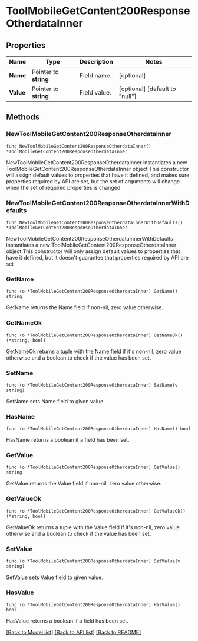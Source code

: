 # ToolMobileGetContent200ResponseOtherdataInner

## Properties

Name | Type | Description | Notes
------------ | ------------- | ------------- | -------------
**Name** | Pointer to **string** | Field name. | [optional] 
**Value** | Pointer to **string** | Field value. | [optional] [default to "null"]

## Methods

### NewToolMobileGetContent200ResponseOtherdataInner

`func NewToolMobileGetContent200ResponseOtherdataInner() *ToolMobileGetContent200ResponseOtherdataInner`

NewToolMobileGetContent200ResponseOtherdataInner instantiates a new ToolMobileGetContent200ResponseOtherdataInner object
This constructor will assign default values to properties that have it defined,
and makes sure properties required by API are set, but the set of arguments
will change when the set of required properties is changed

### NewToolMobileGetContent200ResponseOtherdataInnerWithDefaults

`func NewToolMobileGetContent200ResponseOtherdataInnerWithDefaults() *ToolMobileGetContent200ResponseOtherdataInner`

NewToolMobileGetContent200ResponseOtherdataInnerWithDefaults instantiates a new ToolMobileGetContent200ResponseOtherdataInner object
This constructor will only assign default values to properties that have it defined,
but it doesn't guarantee that properties required by API are set

### GetName

`func (o *ToolMobileGetContent200ResponseOtherdataInner) GetName() string`

GetName returns the Name field if non-nil, zero value otherwise.

### GetNameOk

`func (o *ToolMobileGetContent200ResponseOtherdataInner) GetNameOk() (*string, bool)`

GetNameOk returns a tuple with the Name field if it's non-nil, zero value otherwise
and a boolean to check if the value has been set.

### SetName

`func (o *ToolMobileGetContent200ResponseOtherdataInner) SetName(v string)`

SetName sets Name field to given value.

### HasName

`func (o *ToolMobileGetContent200ResponseOtherdataInner) HasName() bool`

HasName returns a boolean if a field has been set.

### GetValue

`func (o *ToolMobileGetContent200ResponseOtherdataInner) GetValue() string`

GetValue returns the Value field if non-nil, zero value otherwise.

### GetValueOk

`func (o *ToolMobileGetContent200ResponseOtherdataInner) GetValueOk() (*string, bool)`

GetValueOk returns a tuple with the Value field if it's non-nil, zero value otherwise
and a boolean to check if the value has been set.

### SetValue

`func (o *ToolMobileGetContent200ResponseOtherdataInner) SetValue(v string)`

SetValue sets Value field to given value.

### HasValue

`func (o *ToolMobileGetContent200ResponseOtherdataInner) HasValue() bool`

HasValue returns a boolean if a field has been set.


[[Back to Model list]](../README.md#documentation-for-models) [[Back to API list]](../README.md#documentation-for-api-endpoints) [[Back to README]](../README.md)


